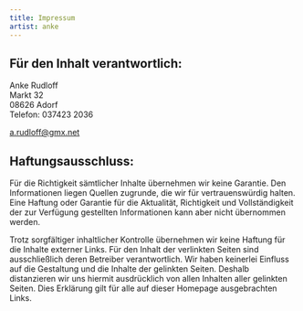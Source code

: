 ```yaml
---
title: Impressum
artist: anke
---
```

## Für den Inhalt verantwortlich:

Anke Rudloff<br>
Markt 32<br>
08626 Adorf<br>
Telefon: 037423 2036

<a href="mailto:a.rudloff@gmx.net">a.rudloff@gmx.net</a>

## Haftungsausschluss:

Für die Richtigkeit sämtlicher Inhalte übernehmen wir keine Garantie. Den Informationen liegen Quellen zugrunde, die wir für vertrauenswürdig halten. Eine Haftung oder Garantie für die Aktualität, Richtigkeit und Vollständigkeit der zur Verfügung gestellten Informationen kann aber nicht übernommen werden.

Trotz sorgfältiger inhaltlicher Kontrolle übernehmen wir keine Haftung für die Inhalte externer Links. Für den Inhalt der verlinkten Seiten sind ausschließlich deren Betreiber verantwortlich. Wir haben keinerlei Einfluss auf die Gestaltung und die Inhalte der gelinkten Seiten. Deshalb distanzieren wir uns hiermit ausdrücklich von allen Inhalten aller gelinkten Seiten. Dies Erklärung gilt für alle auf dieser Homepage ausgebrachten Links.
